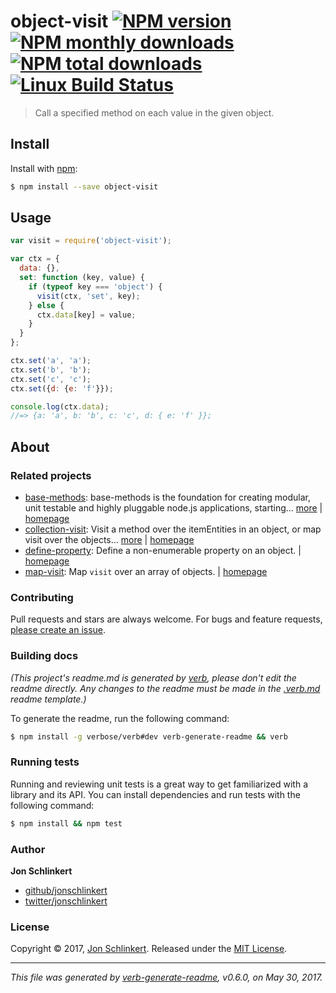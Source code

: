 # object-visit [![NPM version](https://img.shields.io/npm/v/object-visit.svg?style=flat)](https://www.npmjs.com/package/object-visit) [![NPM monthly downloads](https://img.shields.io/npm/dm/object-visit.svg?style=flat)](https://npmjs.org/package/object-visit) [![NPM total downloads](https://img.shields.io/npm/dt/object-visit.svg?style=flat)](https://npmjs.org/package/object-visit) [![Linux Build Status](https://img.shields.io/travis/jonschlinkert/object-visit.svg?style=flat&label=Travis)](https://travis-ci.org/jonschlinkert/object-visit)

> Call a specified method on each value in the given object.

## Install

Install with [npm](https://www.npmjs.com/):

```sh
$ npm install --save object-visit
```

## Usage

```js
var visit = require('object-visit');

var ctx = {
  data: {},
  set: function (key, value) {
    if (typeof key === 'object') {
      visit(ctx, 'set', key);
    } else {
      ctx.data[key] = value;
    }
  }
};

ctx.set('a', 'a');
ctx.set('b', 'b');
ctx.set('c', 'c');
ctx.set({d: {e: 'f'}});

console.log(ctx.data);
//=> {a: 'a', b: 'b', c: 'c', d: { e: 'f' }};
```

## About

### Related projects

* [base-methods](https://www.npmjs.com/package/base-methods): base-methods is the foundation for creating modular, unit testable and highly pluggable node.js applications, starting… [more](https://github.com/jonschlinkert/base-methods) | [homepage](https://github.com/jonschlinkert/base-methods "base-methods is the foundation for creating modular, unit testable and highly pluggable node.js applications, starting with a handful of common methods, like `set`, `get`, `del` and `use`.")
* [collection-visit](https://www.npmjs.com/package/collection-visit): Visit a method over the itemEntities in an object, or map visit over the objects… [more](https://github.com/jonschlinkert/collection-visit) | [homepage](https://github.com/jonschlinkert/collection-visit "Visit a method over the itemEntities in an object, or map visit over the objects in an array.")
* [define-property](https://www.npmjs.com/package/define-property): Define a non-enumerable property on an object. | [homepage](https://github.com/jonschlinkert/define-property "Define a non-enumerable property on an object.")
* [map-visit](https://www.npmjs.com/package/map-visit): Map `visit` over an array of objects. | [homepage](https://github.com/jonschlinkert/map-visit "Map `visit` over an array of objects.")

### Contributing

Pull requests and stars are always welcome. For bugs and feature requests, [please create an issue](../../issues/new).

### Building docs

_(This project's readme.md is generated by [verb](https://github.com/verbose/verb-generate-readme), please don't edit the readme directly. Any changes to the readme must be made in the [.verb.md](.verb.md) readme template.)_

To generate the readme, run the following command:

```sh
$ npm install -g verbose/verb#dev verb-generate-readme && verb
```

### Running tests

Running and reviewing unit tests is a great way to get familiarized with a library and its API. You can install dependencies and run tests with the following command:

```sh
$ npm install && npm test
```

### Author

**Jon Schlinkert**

* [github/jonschlinkert](https://github.com/jonschlinkert)
* [twitter/jonschlinkert](https://twitter.com/jonschlinkert)

### License

Copyright © 2017, [Jon Schlinkert](https://github.com/jonschlinkert).
Released under the [MIT License](LICENSE).

***

_This file was generated by [verb-generate-readme](https://github.com/verbose/verb-generate-readme), v0.6.0, on May 30, 2017._